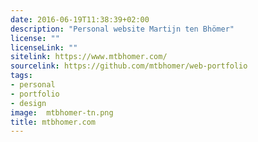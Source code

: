 ```yaml
---
date: 2016-06-19T11:38:39+02:00
description: "Personal website Martijn ten Bhömer"
license: ""
licenseLink: ""
sitelink: https://www.mtbhomer.com/
sourcelink: https://github.com/mtbhomer/web-portfolio
tags:
- personal
- portfolio
- design
image:  mtbhomer-tn.png
title: mtbhomer.com
---
```

